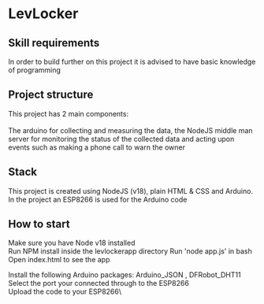 # LevLocker

## Skill requirements
In order to build further on this project it is advised to have basic knowledge of programming


## Project structure
This project has 2 main components:\
\
The arduino for collecting and measuring the data, the NodeJS middle man server for monitoring the status of the collected data and acting upon events such as making a phone call to warn the owner

## Stack
This project is created using NodeJS (v18), plain HTML & CSS and Arduino. In the project an ESP8266 is used for the Arduino code

## How to start

Make sure you have Node v18 installed\
Run NPM install inside the levlockerapp directory
Run 'node app.js' in bash
Open index.html to see the app

Install the following Arduino packages: Arduino_JSON , DFRobot_DHT11\
Select the port your connected through to the ESP8266\
Upload the code to your ESP8266\






